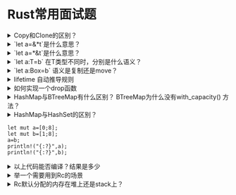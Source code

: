 # Rust常用面试题

<details>

  <summary>Copy和Clone的区别？</summary>
  要实现Copy,必须先实现Clone
  
  Copy表示这个struct可以以类似与memcpy的方式Clone
  
  一个自定义struct,必须所有元素都是Copy,整个struct才能copy
</details>
<details>
  <summary> `let a=&*t`是什么意思？</summary>
  `&*t` 表示对t解引用。 相当于 `t.deref()`
  
  `a`的类型和`t`不同
</details>  

<details>
   <summary>`let a=*&t`是什么意思？</summary>
   `*&t` 表示先取引用，再Copy一份。`t`必须是Copy的
  
   `a`的类型和`t`相同
</details>

<details>
   <summary> `let a:T=b` 在T类型不同时，分别是什么语义？</summary>
  T：Clone + ！Copy  => move 
  
  T：Clone + Copy    => copy
  
  T: !Clone         => move
</details>

<details>
  <summary>`let a:Box<u8>=b` 语义是复制还是move？</summary>
    `Box<T>` 是独占指针，是move
</details>

<details>
  <summary>lifetime 自动推导规则</summary>
  todo!()
 </details>
 
 <details>
  <summary>如何实现一个drop函数</summary>
 fn drop<T>(_x: T) {}
  </details>
  
  <details>
  <summary>HashMap与BTreeMap有什么区别？ BTreeMap为什么没有with_capacity() 方法？</summary>
  todo!()
  </details>
  
  <details>
  <summary>HashMap与HashSet的区别？</summary>
  HashSet是值为 () 的HashMap
  </details>
  
```
let mut a=[0;8];
let mut b=[1;8];
a=b;
println!("{:?}",a);
println!("{:?}",b);
```
  <details>
  <summary>以上代码能否编译？结果是多少</summary>
  可以编译。实现的是复制语义
  </details>
  
  <details>
    <summary> 举一个需要用到Rc的场景 </summary>
   图的表示。每个节点有一个列表，维护邻居节点的指针
  </details>
  
<details>
    <summary>  Rc默认分配的内存在堆上还是stack上？ </summary> 
  stack上
  要让Rc指向堆，要这么写
  `Rc<Box<T>>  `
</details>
  
